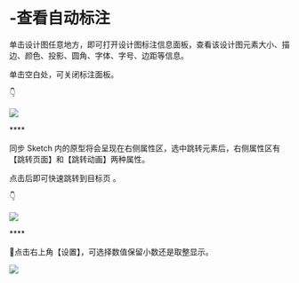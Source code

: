 # -查看自动标注

单击设计图任意地方，即可打开设计图标注信息面板，查看该设计图元素大小、描边、颜色、投影、圆角、字体、字号、边距等信息。 

单击空白处，可关闭标注面板。

👇 

![](https://images-cdn.shimo.im/ILGz1gWvOtkPa8uY/10.gif)

\*\*\*\*

同步 Sketch 内的原型将会呈现在右侧属性区，选中跳转元素后，右侧属性区有【跳转页面】和【跳转动画】两种属性。

点击后即可快速跳转到目标页 。

👇

![](https://images-cdn.shimo.im/d06DWNyvq6oDEBs8/11.png!thumbnail)

\*\*\*\*

💌点击右上角【设置】，可选择数值保留小数还是取整显示。 

![](https://images-cdn.shimo.im/jjYCC1EsXVMe3HrT/12.png!thumbnail)

